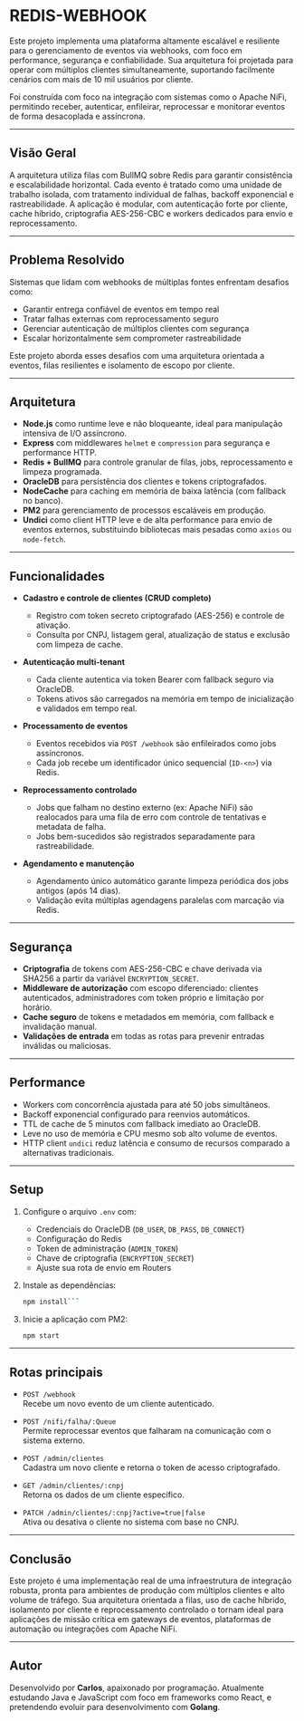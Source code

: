 # REDIS-WEBHOOK

Este projeto implementa uma plataforma altamente escalável e resiliente para o gerenciamento de eventos via webhooks, com foco em performance, segurança e confiabilidade. Sua arquitetura foi projetada para operar com múltiplos clientes simultaneamente, suportando facilmente cenários com mais de 10 mil usuários por cliente.

Foi construída com foco na integração com sistemas como o Apache NiFi, permitindo receber, autenticar, enfileirar, reprocessar e monitorar eventos de forma desacoplada e assíncrona.

---

## Visão Geral

A arquitetura utiliza filas com BullMQ sobre Redis para garantir consistência e escalabilidade horizontal. Cada evento é tratado como uma unidade de trabalho isolada, com tratamento individual de falhas, backoff exponencial e rastreabilidade. A aplicação é modular, com autenticação forte por cliente, cache híbrido, criptografia AES-256-CBC e workers dedicados para envio e reprocessamento.

---

## Problema Resolvido

Sistemas que lidam com webhooks de múltiplas fontes enfrentam desafios como:

- Garantir entrega confiável de eventos em tempo real
- Tratar falhas externas com reprocessamento seguro
- Gerenciar autenticação de múltiplos clientes com segurança
- Escalar horizontalmente sem comprometer rastreabilidade

Este projeto aborda esses desafios com uma arquitetura orientada a eventos, filas resilientes e isolamento de escopo por cliente.

---

## Arquitetura

- **Node.js** como runtime leve e não bloqueante, ideal para manipulação intensiva de I/O assíncrono.
- **Express** com middlewares `helmet` e `compression` para segurança e performance HTTP.
- **Redis + BullMQ** para controle granular de filas, jobs, reprocessamento e limpeza programada.
- **OracleDB** para persistência dos clientes e tokens criptografados.
- **NodeCache** para caching em memória de baixa latência (com fallback no banco).
- **PM2** para gerenciamento de processos escaláveis em produção.
- **Undici** como client HTTP leve e de alta performance para envio de eventos externos, substituindo bibliotecas mais pesadas como `axios` ou `node-fetch`.

---

## Funcionalidades

- **Cadastro e controle de clientes (CRUD completo)**
  - Registro com token secreto criptografado (AES-256) e controle de ativação.
  - Consulta por CNPJ, listagem geral, atualização de status e exclusão com limpeza de cache.

- **Autenticação multi-tenant**
  - Cada cliente autentica via token Bearer com fallback seguro via OracleDB.
  - Tokens ativos são carregados na memória em tempo de inicialização e validados em tempo real.

- **Processamento de eventos**
  - Eventos recebidos via `POST /webhook` são enfileirados como jobs assíncronos.
  - Cada job recebe um identificador único sequencial (`ID-<n>`) via Redis.

- **Reprocessamento controlado**
  - Jobs que falham no destino externo (ex: Apache NiFi) são realocados para uma fila de erro com controle de tentativas e metadata de falha.
  - Jobs bem-sucedidos são registrados separadamente para rastreabilidade.

- **Agendamento e manutenção**
  - Agendamento único automático garante limpeza periódica dos jobs antigos (após 14 dias).
  - Validação evita múltiplas agendagens paralelas com marcação via Redis.

---

## Segurança

- **Criptografia** de tokens com AES-256-CBC e chave derivada via SHA256 a partir da variável `ENCRYPTION_SECRET`.
- **Middleware de autorização** com escopo diferenciado: clientes autenticados, administradores com token próprio e limitação por horário.
- **Cache seguro** de tokens e metadados em memória, com fallback e invalidação manual.
- **Validações de entrada** em todas as rotas para prevenir entradas inválidas ou maliciosas.

---

## Performance

- Workers com concorrência ajustada para até 50 jobs simultâneos.
- Backoff exponencial configurado para reenvios automáticos.
- TTL de cache de 5 minutos com fallback imediato ao OracleDB.
- Leve no uso de memória e CPU mesmo sob alto volume de eventos.
- HTTP client `undici` reduz latência e consumo de recursos comparado a alternativas tradicionais.

---

## Setup

1. Configure o arquivo `.env` com:
   - Credenciais do OracleDB (`DB_USER`, `DB_PASS`, `DB_CONNECT`)
   - Configuração do Redis
   - Token de administração (`ADMIN_TOKEN`)
   - Chave de criptografia (`ENCRYPTION_SECRET`)
   - Ajuste sua rota de envio em Routers 

2. Instale as dependências:

   ```bash
   npm install```

3. Inicie a aplicação com PM2:

   ```bash
   npm start
   ```

---

## Rotas principais

- `POST /webhook`  
  Recebe um novo evento de um cliente autenticado.

- `POST /nifi/falha/:Queue`  
  Permite reprocessar eventos que falharam na comunicação com o sistema externo.

- `POST /admin/clientes`  
  Cadastra um novo cliente e retorna o token de acesso criptografado.

- `GET /admin/clientes/:cnpj`  
  Retorna os dados de um cliente específico.

- `PATCH /admin/clientes/:cnpj?active=true|false`  
  Ativa ou desativa o cliente no sistema com base no CNPJ.

---

## Conclusão

Este projeto é uma implementação real de uma infraestrutura de integração robusta, pronta para ambientes de produção com múltiplos clientes e alto volume de tráfego. Sua arquitetura orientada a filas, uso de cache híbrido, isolamento por cliente e reprocessamento controlado o tornam ideal para aplicações de missão crítica em gateways de eventos, plataformas de automação ou integrações com Apache NiFi.

---

## Autor

Desenvolvido por **Carlos**, apaixonado por programação. Atualmente estudando Java e JavaScript com foco em frameworks como React, e pretendendo evoluir para desenvolvimento com **Golang**.
